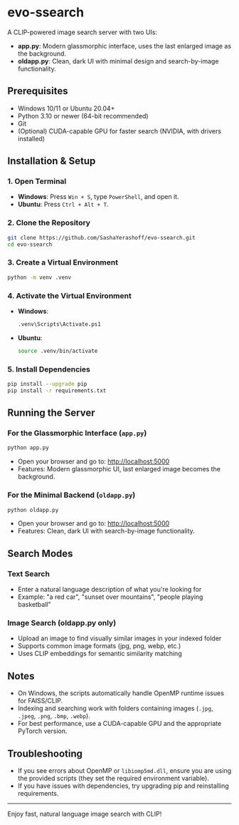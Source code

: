 # evo-ssearch

A CLIP-powered image search server with two UIs:
- **app.py**: Modern glassmorphic interface, uses the last enlarged image as the background.
- **oldapp.py**: Clean, dark UI with minimal design and search-by-image functionality.

## Prerequisites
- Windows 10/11 or Ubuntu 20.04+
- Python 3.10 or newer (64-bit recommended)
- Git
- (Optional) CUDA-capable GPU for faster search (NVIDIA, with drivers installed)

## Installation & Setup

### 1. Open Terminal
- **Windows**: Press `Win + S`, type `PowerShell`, and open it.
- **Ubuntu**: Press `Ctrl + Alt + T`.

### 2. Clone the Repository
```sh
git clone https://github.com/SashaYerashoff/evo-ssearch.git
cd evo-ssearch
```

### 3. Create a Virtual Environment
```sh
python -m venv .venv
```

### 4. Activate the Virtual Environment
- **Windows**:
  ```sh
  .venv\Scripts\Activate.ps1
  ```
- **Ubuntu**:
  ```sh
  source .venv/bin/activate
  ```

### 5. Install Dependencies
```sh
pip install --upgrade pip
pip install -r requirements.txt
```

## Running the Server

### For the Glassmorphic Interface (`app.py`)
```sh
python app.py
```
- Open your browser and go to: [http://localhost:5000](http://localhost:5000)
- Features: Modern glassmorphic UI, last enlarged image becomes the background.

### For the Minimal Backend (`oldapp.py`)
```sh
python oldapp.py
```
- Open your browser and go to: [http://localhost:5000](http://localhost:5000)
- Features: Clean, dark UI with search-by-image functionality.

## Search Modes

### Text Search
- Enter a natural language description of what you're looking for
- Example: "a red car", "sunset over mountains", "people playing basketball"

### Image Search (oldapp.py only)
- Upload an image to find visually similar images in your indexed folder
- Supports common image formats (jpg, png, webp, etc.)
- Uses CLIP embeddings for semantic similarity matching

## Notes
- On Windows, the scripts automatically handle OpenMP runtime issues for FAISS/CLIP.
- Indexing and searching work with folders containing images (`.jpg`, `.jpeg`, `.png`, `.bmp`, `.webp`).
- For best performance, use a CUDA-capable GPU and the appropriate PyTorch version.

## Troubleshooting
- If you see errors about OpenMP or `libiomp5md.dll`, ensure you are using the provided scripts (they set the required environment variable).
- If you have issues with dependencies, try upgrading pip and reinstalling requirements.

---

Enjoy fast, natural language image search with CLIP!
